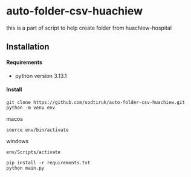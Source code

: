 # auto-folder-csv-huachiew
this is a part of script to help create folder from huachiew-hospital

## Installation
#### Requirements 
- python version 3.13.1

#### Install 
```
git clone https://github.com/sodtiruk/auto-folder-csv-huachiew.git
python -m venv env
```
macos
```
source env/bin/activate
```

windows
```
env/Scripts/activate
```

```
pip install -r requirements.txt
python main.py
```
